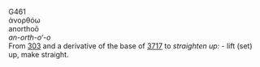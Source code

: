 G461  
ἀνορθόω  
anorthoō  
*an-orth-o‘-o*  
From [303](g0303) and a derivative of the base of [3717](g3717) to
*straighten* *up:* - lift (set) up, make straight.  
